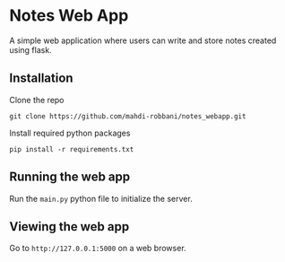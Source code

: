 # Notes Web App
A simple web application where users can write and store notes created using flask.

## Installation
Clone the repo  

```git clone https://github.com/mahdi-robbani/notes_webapp.git```  

Install required python packages  

```pip install -r requirements.txt```  

## Running the web app
Run the `main.py` python file to initialize the server.

## Viewing the web app  
Go to `http://127.0.0.1:5000` on a web browser.
